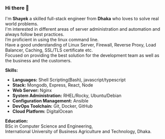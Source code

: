 ### Hi there 👋

I'm **Shayek** a skilled full-stack engineer from **Dhaka** who loves to solve real world problems.  
I'm interested in different areas of server administration and automation and always follow best practices.  
I’m proficient in using the linux command line.  
Have a good understanding of Linux Server, Firewall, Reverse Proxy, Load Balancer, Caching, SSL/TLS certificate etc.  
Focused on providing the best solution for the development team as well as the business and the customers.  

**Skills:**  
- **Languages:**  Shell Scripting(Bash), javascript/typescript  
- **Stack:**  Mongodb, Express, React, Node  
- **Web Server:** Nginx  
- **System Administration:**  RHEL/Rocky, Ubuntu/Debian  
- **Configuration Management:** Ansible  
- **DevOps Toolchain:** Git, Docker, GitHub  
- **Cloud Platform:** DigitalOcean  

**Education:**  
BSc in Computer Science and Engineering,          
International University of Business Agriculture and Technology, Dhaka.
